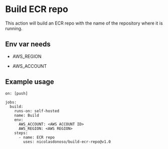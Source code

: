 # Build ECR repo

This action will build an ECR repo with the name of the repository where it is running.

## Env var needs

- AWS_REGION

- AWS_ACCOUNT


## Example usage

```
on: [push]

jobs:
  build:
    runs-on: self-hosted
    name: Build
    env:
      AWS_ACCOUNT: <AWS ACCOUNT ID>
      AWS_REGION: <AWS REGION>
    steps:
      - name: ECR repo
        uses: nicolasdonoso/build-ecr-repo@v1.0
      
```